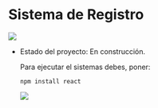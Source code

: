 <h1> Sistema de Registro</h1>

   <p align="left">
   <img src="https://img.shields.io/badge/STATUS-EN%20DESAROLLO-green">
   </p>
   
   
- Estado del proyecto: En construcción.

  Para ejecutar el sistemas debes, poner:

  ```npm install react```

     <p align="left">
   <img src="https://img.shields.io/badge/Sistema-DE%20REGISTRO%202-blue">
   </p>
